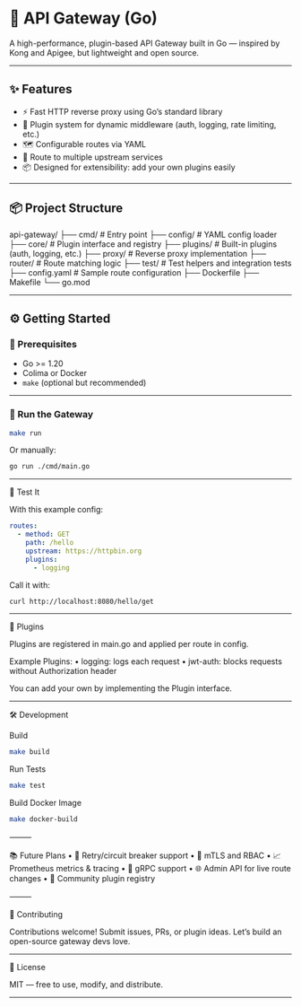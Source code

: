# 🚀 API Gateway (Go)

A high-performance, plugin-based API Gateway built in Go — inspired by Kong and Apigee, but lightweight and open source.

---

## ✨ Features

- ⚡ Fast HTTP reverse proxy using Go’s standard library
- 🔌 Plugin system for dynamic middleware (auth, logging, rate limiting, etc.)
- 🗺️ Configurable routes via YAML
- 🔁 Route to multiple upstream services
- 📦 Designed for extensibility: add your own plugins easily

---

## 📦 Project Structure

api-gateway/
├── cmd/          # Entry point
├── config/       # YAML config loader
├── core/         # Plugin interface and registry
├── plugins/      # Built-in plugins (auth, logging, etc.)
├── proxy/        # Reverse proxy implementation
├── router/       # Route matching logic
├── test/         # Test helpers and integration tests
├── config.yaml   # Sample route configuration
├── Dockerfile
├── Makefile
└── go.mod

---

## ⚙️ Getting Started

### 🧱 Prerequisites

- Go >= 1.20
- Colima or Docker
- `make` (optional but recommended)

---

### 🏃 Run the Gateway

```bash
make run
```
Or manually:
```bash
go run ./cmd/main.go
```
---

🧪 Test It

With this example config:
```yaml
routes:
  - method: GET
    path: /hello
    upstream: https://httpbin.org
    plugins:
      - logging
```
Call it with:
```bash
curl http://localhost:8080/hello/get
```
---

🔌 Plugins

Plugins are registered in main.go and applied per route in config.

Example Plugins:
	•	logging: logs each request
	•	jwt-auth: blocks requests without Authorization header

You can add your own by implementing the Plugin interface.

---

🛠️ Development

Build
```bash
make build
```
Run Tests
```bash
make test
```
Build Docker Image
```bash
make docker-build
```

⸻

📚 Future Plans
	•	🔁 Retry/circuit breaker support
	•	🔐 mTLS and RBAC
	•	📈 Prometheus metrics & tracing
	•	🧬 gRPC support
	•	🌐 Admin API for live route changes
	•	🧩 Community plugin registry

⸻

🤝 Contributing

Contributions welcome! Submit issues, PRs, or plugin ideas. Let’s build an open-source gateway devs love.

---

📄 License

MIT — free to use, modify, and distribute.

---
